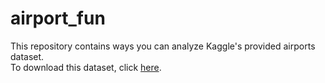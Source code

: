 # airport_fun
This repository contains ways you can analyze Kaggle's provided airports dataset.\
To download this dataset, click [here](https://www.kaggle.com/usdot/flight-delays/download).
